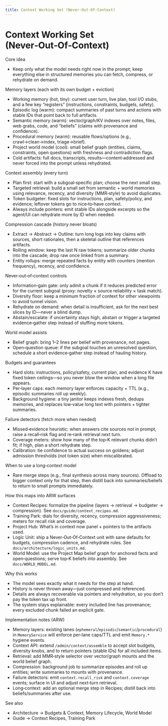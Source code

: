 ```yaml
---
title: Context Working Set (Never‑Out‑Of‑Context)
---
```


# Context Working Set (Never‑Out‑Of‑Context)

Core idea
- Keep only what the model needs right now in the prompt; keep everything else in structured memories you can fetch, compress, or rehydrate on demand.

Memory layers (each with its own budget + eviction)
- Working memory (hot, tiny): current user turn, live plan, tool I/O stubs, and a few key “registers” (instructions, constraints, budgets, safety).
- Episodic log (warm): compact summaries of past turns and actions with stable IDs that point back to full artifacts.
- Semantic memory (warm): vector/graph/KV indexes over notes, files, web grabs, code, and “beliefs” (claims with provenance and confidence).
- Procedural memory (warm): reusable flows/options (e.g., crawl→clean→index, triage→brief).
- Project world model (cool): small belief graph (entities, claims, constraints, open questions) with freshness and contradiction flags.
- Cold artifacts: full docs, transcripts, results—content‑addressed and never forced into the prompt unless rehydrated.

Context assembly (every turn)
- Plan first: start with a subgoal‑specific plan; choose the next small step.
- Targeted retrieval: build a small set from semantic + world memories using relevance, recency, and diversity (MMR‑style) to avoid duplicates.
- Token budgeter: fixed slots for instructions, plan, safety/policy, and evidence; leftover tokens go to nice‑to‑have context.
- Always include pointers: emit stable IDs alongside excerpts so the agent/UI can rehydrate more by ID when needed.

Compression cascade (history never bloats)
- Extract → Abstract → Outline: turn long logs into key claims with sources, short rationales, then a skeletal outline that references artifacts.
- Rolling window: keep the last N raw tokens; summarize older chunks into the cascade; drop raw once linked from a summary.
- Entity rollups: merge repeated facts by entity with counters (mention frequency), recency, and confidence.

Never‑out‑of‑context controls
- Information‑gain gate: only admit a chunk if it reduces predicted error for the current subgoal (proxy: novelty × source reliability × task match).
- Diversity floor: keep a minimum fraction of context for other viewpoints to avoid tunnel vision.
- Rehydrate on demand: when detail is insufficient, ask for the next best slices by ID—never a blind dump.
- Abstain/escalate: if uncertainty stays high, abstain or trigger a targeted evidence‑gather step instead of stuffing more tokens.

World model assists
- Belief graph: bring 1–2 lines per belief with provenance, not pages.
- Open‑question queue: if the subgoal touches an unresolved question, schedule a short evidence‑gather step instead of hauling history.

Budgets and guarantees
- Hard slots: instructions, policy/safety, current plan, and evidence K have fixed token ceilings—so you never blow the window when a long file appears.
- Per‑layer caps: each memory layer enforces capacity + TTL (e.g., episodic summaries roll up weekly).
- Background hygiene: a tiny janitor keeps indexes fresh, dedups memories, and replaces low‑value long text with pointers + tighter summaries.

Failure detectors (fetch more when needed)
- Missed‑evidence heuristic: when answers cite sources not in prompt, raise a recall‑risk flag and re‑rank retrieval next turn.
- Coverage meters: show how many of the top‑K relevant chunks didn’t fit; if high, plan a short rehydrate step.
- Calibration: tie confidence to actual success on goldens; adjust admission thresholds (not token size) when miscalibrated.

When to use a long‑context model
- Rare merge steps (e.g., final synthesis across many sources). Offload to bigger context only for that step, then distill back into summaries/beliefs to return to small prompts immediately.

How this maps into ARW surfaces
- Context Recipes: formalize the pipeline (layers → retrieval → budgeter → compression). See `docs/guide/context_recipes.md`.
- Training Park: dials for diversity, recency, compression aggressiveness; meters for recall risk and coverage.
- Project Hub: What’s in context now panel + pointers to the artifacts used.
- Logic Unit: ship a Never‑Out‑Of‑Context unit with sane defaults for budgets, compression cadence, and rehydrate rules. See `docs/architecture/logic_units.md`.
- World Model: use the Project Map belief graph for anchored facts and open‑questions; serve top‑K beliefs into assembly. See `docs/WORLD_MODEL.md`.

Why this works
- The model sees exactly what it needs for the step at hand.
- History is never thrown away—just compressed and referenced.
- Details are always recoverable via pointers and rehydration, so you don’t pay the token tax up front.
- The system stays explainable: every included line has provenance; every excluded chunk failed an explicit gate.

Implementation notes (ARW)
- Memory layers: existing lanes (`ephemeral`/`episodic`/`semantic`/`procedural`) in `MemoryService` will enforce per‑lane caps/TTL and emit `Memory.*` hygiene events.
- Context API: extend `/admin/context/assemble` to accept slot budgets, diversity knobs, and to return pointers (stable IDs) for all included items.
- Retrieval: add MMR‑style selector over vector/graph mounts and the world belief graph.
- Compression: background job to summarize episodes and roll up entities; write summaries to mounts with provenance.
- Failure detectors: emit `context.recall_risk` and `context.coverage` events; surface in UI and adjust next‑turn retrieval.
- Long‑context: add an optional merge step in Recipes; distill back into beliefs/summaries after use.

See also
- Architecture → Budgets & Context, Memory Lifecycle, World Model
- Guide → Context Recipes, Training Park
